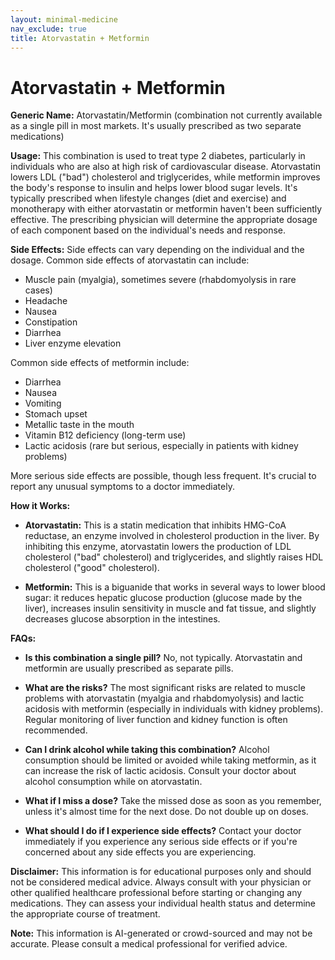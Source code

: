 ```yaml
---
layout: minimal-medicine
nav_exclude: true
title: Atorvastatin + Metformin
---
```


# Atorvastatin + Metformin

**Generic Name:** Atorvastatin/Metformin (combination not currently available as a single pill in most markets.  It's usually prescribed as two separate medications)

**Usage:** This combination is used to treat type 2 diabetes, particularly in individuals who are also at high risk of cardiovascular disease.  Atorvastatin lowers LDL ("bad") cholesterol and triglycerides, while metformin improves the body's response to insulin and helps lower blood sugar levels.  It's typically prescribed when lifestyle changes (diet and exercise) and monotherapy with either atorvastatin or metformin haven't been sufficiently effective.  The prescribing physician will determine the appropriate dosage of each component based on the individual's needs and response.

**Side Effects:** Side effects can vary depending on the individual and the dosage.  Common side effects of atorvastatin can include:

* Muscle pain (myalgia), sometimes severe (rhabdomyolysis in rare cases)
* Headache
* Nausea
* Constipation
* Diarrhea
* Liver enzyme elevation


Common side effects of metformin include:

* Diarrhea
* Nausea
* Vomiting
* Stomach upset
* Metallic taste in the mouth
* Vitamin B12 deficiency (long-term use)
* Lactic acidosis (rare but serious, especially in patients with kidney problems)


More serious side effects are possible, though less frequent.  It's crucial to report any unusual symptoms to a doctor immediately.

**How it Works:**

* **Atorvastatin:**  This is a statin medication that inhibits HMG-CoA reductase, an enzyme involved in cholesterol production in the liver.  By inhibiting this enzyme, atorvastatin lowers the production of LDL cholesterol ("bad" cholesterol) and triglycerides, and slightly raises HDL cholesterol ("good" cholesterol).

* **Metformin:** This is a biguanide that works in several ways to lower blood sugar: it reduces hepatic glucose production (glucose made by the liver), increases insulin sensitivity in muscle and fat tissue, and slightly decreases glucose absorption in the intestines.


**FAQs:**

* **Is this combination a single pill?**  No, not typically. Atorvastatin and metformin are usually prescribed as separate pills.

* **What are the risks?**  The most significant risks are related to muscle problems with atorvastatin (myalgia and rhabdomyolysis) and lactic acidosis with metformin (especially in individuals with kidney problems). Regular monitoring of liver function and kidney function is often recommended.

* **Can I drink alcohol while taking this combination?** Alcohol consumption should be limited or avoided while taking metformin, as it can increase the risk of lactic acidosis.  Consult your doctor about alcohol consumption while on atorvastatin.

* **What if I miss a dose?** Take the missed dose as soon as you remember, unless it's almost time for the next dose.  Do not double up on doses.

* **What should I do if I experience side effects?**  Contact your doctor immediately if you experience any serious side effects or if you're concerned about any side effects you are experiencing.

**Disclaimer:** This information is for educational purposes only and should not be considered medical advice.  Always consult with your physician or other qualified healthcare professional before starting or changing any medications. They can assess your individual health status and determine the appropriate course of treatment.


**Note:** This information is AI-generated or crowd-sourced and may not be accurate. Please consult a medical professional for verified advice.